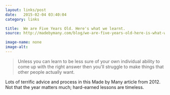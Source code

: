```yaml
---
layout: links/post
date:   2015-02-04 03:40:04
category: links

title:  We are Five Years Old. Here's what we learnt.
source: http://madebymany.com/blog/we-are-five-years-old-here-is-what-we-learnt

image-name: none 
image-alt:
---
```



> Unless you can learn to be less sure of your own individual ability to come up with the right answer then you'll struggle to make things that other people actually want.

Lots of terrific advice and process in this Made by Many article from 2012. Not that the year matters much; hard-earned lessons are timeless.
